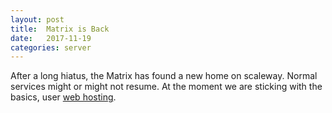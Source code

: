 ```yaml
---
layout: post
title:  Matrix is Back 
date:   2017-11-19
categories: server
---
```


After a long hiatus, the Matrix has found a new home on scaleway. Normal services might or might not resume. At the moment we are sticking with the basics, user [web hosting](/docs/web-publishing/). 